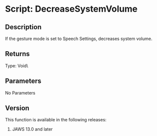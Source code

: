 # Script: DecreaseSystemVolume

## Description

If the gesture mode is set to Speech Settings, decreases system volume.

## Returns

Type: Void\

## Parameters

No Parameters

## Version

This function is available in the following releases:

1.  JAWS 13.0 and later
